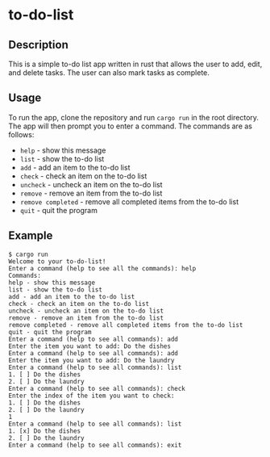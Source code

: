 # to-do-list

## Description

This is a simple to-do list app written in rust that allows the user to add, edit, and delete tasks. The user can also
mark tasks as complete.

## Usage

To run the app, clone the repository and run `cargo run` in the root directory. The app will then prompt you to enter a
command. The commands are as follows:

- `help` - show this message
- `list` - show the to-do list
- `add` - add an item to the to-do list
- `check` - check an item on the to-do list
- `uncheck` - uncheck an item on the to-do list
- `remove` - remove an item from the to-do list
- `remove completed` - remove all completed items from the to-do list
- `quit` - quit the program

## Example

```
$ cargo run
Welcome to your to-do-list!
Enter a command (help to see all the commands): help
Commands:
help - show this message
list - show the to-do list
add - add an item to the to-do list
check - check an item on the to-do list
uncheck - uncheck an item on the to-do list
remove - remove an item from the to-do list
remove completed - remove all completed items from the to-do list
quit - quit the program
Enter a command (help to see all commands): add
Enter the item you want to add: Do the dishes
Enter a command (help to see all commands): add
Enter the item you want to add: Do the laundry
Enter a command (help to see all commands): list
1. [ ] Do the dishes
2. [ ] Do the laundry
Enter a command (help to see all commands): check
Enter the index of the item you want to check:
1. [ ] Do the dishes
2. [ ] Do the laundry
1
Enter a command (help to see all commands): list
1. [x] Do the dishes
2. [ ] Do the laundry
Enter a command (help to see all commands): exit
```
